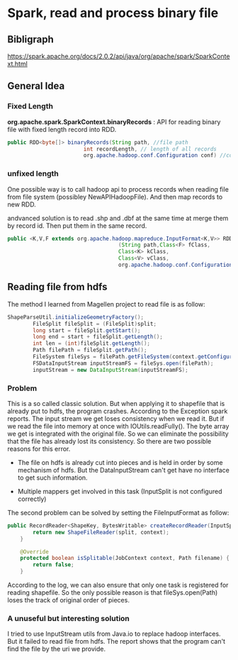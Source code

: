 # Spark, read and process binary file

## Bibligraph

https://spark.apache.org/docs/2.0.2/api/java/org/apache/spark/SparkContext.html

## General Idea

### Fixed Length

**org.apache.spark.SparkContext.binaryRecords** : API for reading binary file with fixed length record into RDD.

```java
public RDD<byte[]> binaryRecords(String path, //file path
                        int recordLength, // length of all records
                        org.apache.hadoop.conf.Configuration conf) //configuration
```

### unfixed length

One possible way is to call hadoop api to process records when reading file from file system (possibley NewAPIHadoopFile). And then map records to new RDD.

andvanced solution is to read .shp and .dbf at the same time at merge them by record id. Then put them in the same record.

```java
public <K,V,F extends org.apache.hadoop.mapreduce.InputFormat<K,V>> RDD<scala.Tuple2<K,V>> newAPIHadoopFile
								   (String path,Class<F> fClass,
                                   Class<K> kClass,
                                   Class<V> vClass,
                                   org.apache.hadoop.conf.Configuration conf)

```

## Reading file from hdfs

The method I learned from Magellen project to read file is as follow:

```java
ShapeParseUtil.initializeGeometryFactory();
        FileSplit fileSplit = (FileSplit)split;
        long start = fileSplit.getStart();
        long end = start + fileSplit.getLength();
        int len = (int)fileSplit.getLength();
        Path filePath = fileSplit.getPath();
        FileSystem fileSys = filePath.getFileSystem(context.getConfiguration());
        FSDataInputStream inputStreamFS = fileSys.open(filePath);
        inputStream = new DataInputStream(inputStreamFS);
```

### Problem
This is a so called classic solution. But when applying it to shapefile that is already put to hdfs, the program crashes. According to the Exception spark reports. The input stream we get loses consistency when we read it. But if we read the file into memory at once with IOUtils.readFully(). The byte array we get is integrated with the original file. So we can eliminate the possibility that the file has already lost its consistency. So there are two possible reasons for this error.

- The file on hdfs is already cut into pieces and is held in order by some mechanism of hdfs. But the DataInputStream can't get have no interface to get such information.

- Multiple mappers get involved in this task (InputSplit is not configured correctly)

The second problem can be solved by setting the FileInputFormat as follow:

```java
public RecordReader<ShapeKey, BytesWritable> createRecordReader(InputSplit split, TaskAttemptContext context) throws IOException, InterruptedException {
        return new ShapeFileReader(split, context);
    }

    @Override
    protected boolean isSplitable(JobContext context, Path filename) {
        return false;
    }
```

According to the log, we can also ensure that only one task is registered for reading shapefile. So the only possible reason is that fileSys.open(Path) loses the track of original order of pieces.

### A unuseful but interesting solution

I tried to use InputStream utils from Java.io to replace hadoop interfaces. But it failed to read file from hdfs. The report shows that the program can't find the file by the uri we provide.

